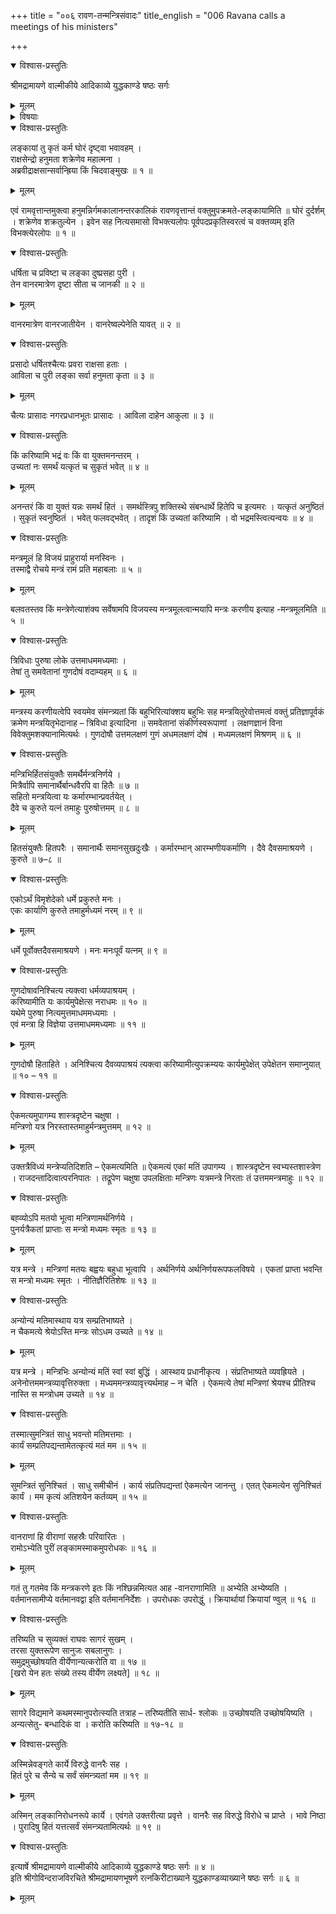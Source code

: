 +++
title = "००६ रावण-तन्मन्त्रिसंवादः"
title_english = "006 Ravana calls a meetings of his ministers"

+++

<details open><summary>विश्वास-प्रस्तुतिः</summary>

श्रीमद्रामायणे वाल्मीकीये आदिकाव्ये युद्धकाण्डे षष्ठः सर्गः
</details>

<details><summary>मूलम्</summary>

श्रीमद्रामायणे वाल्मीकीये आदिकाव्ये युद्धकाण्डे षष्ठः सर्गः
</details>

<details><summary>विषयाः</summary>

रावणेन मन्त्रिणः प्रति हनुमत्कृतलकादहनादिदुष्करकर्मानुवाद पूर्वकं सैन्यैस्सहरा -मागमन -संभावनया तत्प्रतीकाराय मन्त्रिनियोजनम् ॥ १ ॥

</details>

<details open><summary>विश्वास-प्रस्तुतिः</summary>

लङ्कायां तु कृतं कर्म घोरं दृष्ट्वा भवावहम् ।  
राक्षसेन्द्रो हनुमता शक्रेणेव महात्मना ।  
अब्रवीद्राक्षसान्सर्वान्ह्रिया किं चिदवाङ्मुखः ॥ १ ॥
</details>

<details><summary>मूलम्</summary>

लङ्कायां तु कृतं कर्म घोरं दृष्ट्वा भवावहम् ।  
राक्षसेन्द्रो हनुमता शक्रेणेव महात्मना ।  
अब्रवीद्राक्षसान्सर्वान्ह्रिया किं चिदवाङ्मुखः ॥ १ ॥
</details>

एवं रामवृत्तान्तमुक्त्वा हनुमन्निर्गमकालानन्तरकालिकं रावणवृत्तान्तं वक्तुमुपक्रमते-लङ्कायामिति ॥ घोरं दुर्दर्शम् । शक्रेणेव शक्रतुल्येन । इवेन सह नित्यसमासो विभक्त्यलोपः पूर्वपदप्रकृतिस्वरत्वं च वक्तव्यम् इति विभक्त्येरलोपः ॥ १ ॥

<details open><summary>विश्वास-प्रस्तुतिः</summary>

धर्षिता च प्रविष्टा च लङ्का दुष्प्रसहा पुरी ।  
तेन वानरमात्रेण दृष्टा सीता च जानकी ॥ २ ॥
</details>

<details><summary>मूलम्</summary>

धर्षिता च प्रविष्टा च लङ्का दुष्प्रसहा पुरी ।  
तेन वानरमात्रेण दृष्टा सीता च जानकी ॥ २ ॥
</details>

वानरमात्रेण वानरजातीयेन । वानरेष्वल्पेनेति यावत् ॥ २ ॥

<details open><summary>विश्वास-प्रस्तुतिः</summary>

प्रसादो धर्षितश्चैत्यः प्रवरा राक्षसा हताः ।  
आविला च पुरी लङ्का सर्वा हनुमता कृता ॥ ३ ॥
</details>

<details><summary>मूलम्</summary>

प्रसादो धर्षितश्चैत्यः प्रवरा राक्षसा हताः ।  
आविला च पुरी लङ्का सर्वा हनुमता कृता ॥ ३ ॥
</details>

चैत्यः प्रासादः नगरप्रधानभूतः प्रासादः । आविला दाहेन आकुला ॥ ३ ॥

<details open><summary>विश्वास-प्रस्तुतिः</summary>

किं करिष्यामि भद्रं वः किं वा युक्तमनन्तरम् ।  
उच्यतां नः समर्थं यत्कृतं च सुकृतं भवेत् ॥ ४ ॥
</details>

<details><summary>मूलम्</summary>

किं करिष्यामि भद्रं वः किं वा युक्तमनन्तरम् ।  
उच्यतां नः समर्थं यत्कृतं च सुकृतं भवेत् ॥ ४ ॥
</details>

अनन्तरं किं वा युक्तं यन्नः समर्थं हितं । समर्थस्त्रिपु शक्तिस्थे संबन्धार्थे हितेपि च इत्यमरः । यत्कृतं अनुष्ठितं । सुकृतं स्वनुष्ठितं । भवेत् फलवद्भवेत् । तादृशं किं उच्यतां करिष्यामि । वो भद्रमस्त्वित्यन्वयः ॥ ४ ॥

<details open><summary>विश्वास-प्रस्तुतिः</summary>

मन्त्रमूलं हि विजयं प्राहुरार्या मनस्विनः ।  
तस्माद्वै रोचये मन्त्रं रामं प्रति महाबलाः ॥ ५ ॥
</details>

<details><summary>मूलम्</summary>

मन्त्रमूलं हि विजयं प्राहुरार्या मनस्विनः ।  
तस्माद्वै रोचये मन्त्रं रामं प्रति महाबलाः ॥ ५ ॥
</details>

बलवतस्तव किं मन्त्रेणेत्याशंक्य सर्वेषामपि विजयस्य मन्त्रमूलत्वान्मयापि मन्त्रः करणीय इत्याह -मन्त्रमूलमिति ॥ ५ ॥

<details open><summary>विश्वास-प्रस्तुतिः</summary>

त्रिविधाः पुरुषा लोके उत्तमाधममध्यमाः ।  
तेषां तु समवेतानां गुणदोषं वदाम्यहम् ॥ ६ ॥
</details>

<details><summary>मूलम्</summary>

त्रिविधाः पुरुषा लोके उत्तमाधममध्यमाः ।  
तेषां तु समवेतानां गुणदोषं वदाम्यहम् ॥ ६ ॥
</details>

मन्त्रस्य करणीयत्वेपि स्वयमेव संमन्त्र्यतां किं बहुभिरित्यांक्शय बहुभिः सह मन्त्रयितुरेवोत्तमत्वं वक्तुं प्रतिज्ञापूर्वकं क्रमेण मन्त्रयितृभेदानाह – त्रिविधा इत्यादिना ॥ समवेतानां संकीर्णस्वरूपाणां । लक्षणज्ञानं विना विवेक्तुमशक्यानामित्यर्थः । गुणदोषौ उत्तमलक्षणं गुणं अधमलक्षणं दोषं । मध्यमलक्षणं मिश्रणम् ॥ ६ ॥

<details open><summary>विश्वास-प्रस्तुतिः</summary>

मन्त्रिभिर्हितसंयुक्तैः समर्थैर्मन्त्रनिर्णये ।  
मित्रैर्वापि समानार्थैर्बान्धवैरपि वा हितैः ॥ ७ ॥  
सहितो मन्त्रयित्वा यः कर्मारम्भान्प्रवर्तयेत् ।  
दैवे च कुरुते यत्नं तमाहुः पुरुषोत्तमम् ॥ ८ ॥
</details>

<details><summary>मूलम्</summary>

मन्त्रिभिर्हितसंयुक्तैः समर्थैर्मन्त्रनिर्णये ।  
मित्रैर्वापि समानार्थैर्बान्धवैरपि वा हितैः ॥ ७ ॥  
सहितो मन्त्रयित्वा यः कर्मारम्भान्प्रवर्तयेत् ।  
दैवे च कुरुते यत्नं तमाहुः पुरुषोत्तमम् ॥ ८ ॥
</details>

हितसंयुक्तैः हितपरैः । समानार्थैः समानसुखदुःखैः । कर्मारम्भान् आरम्भणीयकर्माणि । दैवे दैवसमाश्रयणे । कुरुते ॥ ७–८ ॥

<details open><summary>विश्वास-प्रस्तुतिः</summary>

एकोऽर्थं विमृशेदेको धर्मे प्रकुरुते मनः ।  
एकः कार्याणि कुरुते तमाहुर्मध्यमं नरम् ॥ ९ ॥
</details>

<details><summary>मूलम्</summary>

एकोऽर्थं विमृशेदेको धर्मे प्रकुरुते मनः ।  
एकः कार्याणि कुरुते तमाहुर्मध्यमं नरम् ॥ ९ ॥
</details>

धर्मे पूर्वोक्तदैवसमाश्रयणे । मनः मनःपूर्वं यत्नम् ॥ ९ ॥

<details open><summary>विश्वास-प्रस्तुतिः</summary>

गुणदोषावनिश्चित्य त्यक्त्वा धर्मव्यपाश्रयम् ।  
करिष्यामीति यः कार्यमुपेक्षेत्स नराधमः ॥ १० ॥  
यथेमे पुरुषा नित्यमुत्तमाधममध्यमाः ।  
एवं मन्त्रा हि विज्ञेया उत्तमाधममध्यमाः ॥ ११ ॥
</details>

<details><summary>मूलम्</summary>

गुणदोषावनिश्चित्य त्यक्त्वा धर्मव्यपाश्रयम् ।  
करिष्यामीति यः कार्यमुपेक्षेत्स नराधमः ॥ १० ॥  
यथेमे पुरुषा नित्यमुत्तमाधममध्यमाः ।  
एवं मन्त्रा हि विज्ञेया उत्तमाधममध्यमाः ॥ ११ ॥
</details>

गुणदोषौ हिताहिते । अनिश्चित्य दैवव्यपाश्रयं त्यक्त्वा करिष्यामीत्युपक्रम्ययः कार्यमुपेक्षेत् उपेक्षेतन समाप्नुयात् ॥ १० – ११ ॥

<details open><summary>विश्वास-प्रस्तुतिः</summary>

ऐकमत्यमुपागम्य शास्त्रदृष्टेन चक्षुषा ।  
मन्त्रिणो यत्र निरस्तास्तमाहुर्मन्त्रमुत्तमम् ॥ १२ ॥
</details>

<details><summary>मूलम्</summary>

ऐकमत्यमुपागम्य शास्त्रदृष्टेन चक्षुषा ।  
मन्त्रिणो यत्र निरस्तास्तमाहुर्मन्त्रमुत्तमम् ॥ १२ ॥
</details>

उक्तत्रैविध्यं मन्त्रेप्यतिदिशति – ऐकमत्यमिति ॥ ऐकमत्यं एकां मतिं उपागम्य । शास्त्रदृष्टेन स्वभ्यस्तशास्त्रेण । राजदन्तादित्वात्परनिपातः । तद्रूपेण चक्षुषा उपलक्षिताः मन्त्रिणः यत्रमन्त्रे निरताः तं उत्तममन्त्रमाहुः ॥ १२ ॥

<details open><summary>विश्वास-प्रस्तुतिः</summary>

बह्व्योऽपि मतयो भूत्वा मन्त्रिणामर्थनिर्णये ।  
पुनर्यत्रैकतां प्राप्ताः स मन्त्रो मध्यमः स्मृतः ॥ १३ ॥
</details>

<details><summary>मूलम्</summary>

बह्व्योऽपि मतयो भूत्वा मन्त्रिणामर्थनिर्णये ।  
पुनर्यत्रैकतां प्राप्ताः स मन्त्रो मध्यमः स्मृतः ॥ १३ ॥
</details>

यत्र मन्त्रे । मन्त्रिणां मतयः बह्वयः बहुधा भूत्वापि । अर्थनिर्णये अर्थनिर्णयरूपफलविषये । एकतां प्राप्ता भवन्ति स मन्त्रो मध्यमः स्मृतः । नीतिज्ञैरितिशेषः ॥ १३ ॥

<details open><summary>विश्वास-प्रस्तुतिः</summary>

अन्योन्यं मतिमास्थाय यत्र सम्प्रतिभाष्यते ।  
न चैकमत्ये श्रेयोऽस्ति मन्त्रः सोऽधम उच्यते ॥ १४ ॥
</details>

<details><summary>मूलम्</summary>

अन्योन्यं मतिमास्थाय यत्र सम्प्रतिभाष्यते ।  
न चैकमत्ये श्रेयोऽस्ति मन्त्रः सोऽधम उच्यते ॥ १४ ॥
</details>

यत्र मन्त्रे । मन्त्रिभिः अन्योन्यं मतिं स्वां स्वां बुद्धिं । आस्थाय प्रधानीकृत्य । संप्रतिभाष्यते व्यवह्रियते । अनेनोत्तममन्त्रव्यावृत्तिरुक्ता । मध्यममन्त्रव्यावृत्त्यर्थमाह – न चेति । ऐकमत्ये तेषां मन्त्रिणां श्रेयश्च प्रीतिश्च नास्ति स मन्त्रोधम उच्यते ॥ १४ ॥

<details open><summary>विश्वास-प्रस्तुतिः</summary>

तस्मात्सुमन्त्रितं साधु भवन्तो मतिमत्तमाः ।  
कार्यं सम्प्रतिपद्यन्तामेतत्कृत्यं मतं मम ॥ १५ ॥
</details>

<details><summary>मूलम्</summary>

तस्मात्सुमन्त्रितं साधु भवन्तो मतिमत्तमाः ।  
कार्यं सम्प्रतिपद्यन्तामेतत्कृत्यं मतं मम ॥ १५ ॥
</details>

सुमन्त्रितं सुनिश्चितं । साधु समीचीनं । कार्य संप्रतिपद्यन्तां ऐकमत्येन जानन्तु । एतत् ऐकमत्येन सुनिश्चितं कार्यं । मम कृत्यं अतिशयेन कर्तव्यम् ॥ १५ ॥

<details open><summary>विश्वास-प्रस्तुतिः</summary>

वानराणां हि वीराणां सहस्रैः परिवारितः ।  
रामोऽभ्येति पुरीं लङ्कामस्माकमुपरोधकः ॥ १६ ॥
</details>

<details><summary>मूलम्</summary>

वानराणां हि वीराणां सहस्रैः परिवारितः ।  
रामोऽभ्येति पुरीं लङ्कामस्माकमुपरोधकः ॥ १६ ॥
</details>

गतं तु गतमेव किं मन्त्रकरणे इतः किं नश्छिन्नमित्यत आह -वानराणामिति ॥ अभ्येति अभ्येष्यति । वर्तमानसामीप्ये वर्तमानवद्वा इति वर्तमाननिर्देशः । उपरोधकः उपरोद्धुं । क्रियार्थायां क्रियायां ण्वुल् ॥ १६ ॥

<details open><summary>विश्वास-प्रस्तुतिः</summary>

तरिष्यति च सुव्यक्तं राघवः सागरं सुखम् ।  
तरसा युक्तरूपेण सानुजः सबलानुगः ।  
समुद्रमुच्छोषयति वीर्येणान्यत्करोति वा ॥ १७ ॥  
\[खरो येन हतः संख्ये तस्य वीर्येण लक्ष्यते\] ॥ १८ ॥
</details>

<details><summary>मूलम्</summary>

तरिष्यति च सुव्यक्तं राघवः सागरं सुखम् ।  
तरसा युक्तरूपेण सानुजः सबलानुगः ।  
समुद्रमुच्छोषयति वीर्येणान्यत्करोति वा ॥ १७ ॥  
\[खरो येन हतः संख्ये तस्य वीर्येण लक्ष्यते\] ॥ १८ ॥
</details>

सागरे विद्यमाने कथमस्मानुपरोत्स्यति तत्राह – तरिष्यतीति सार्ध- श्लोकः ॥ उच्छोषयति उच्छोषयिष्यति । अन्यत्सेतु- बन्धादिकं वा । करोति करिष्यति ॥ १७-१८ ॥

<details open><summary>विश्वास-प्रस्तुतिः</summary>

अस्मिन्नेवङ्गते कार्ये विरुद्धे वानरैः सह ।  
हितं पुरे च सैन्ये च सर्वं संमन्त्र्यतां मम ॥ १९ ॥
</details>

<details><summary>मूलम्</summary>

अस्मिन्नेवङ्गते कार्ये विरुद्धे वानरैः सह ।  
हितं पुरे च सैन्ये च सर्वं संमन्त्र्यतां मम ॥ १९ ॥
</details>

अस्मिन् लङ्कानिरोधनरूपे कार्ये । एवंगते उक्तरीत्या प्रवृत्ते । वानरैः सह विरुद्धे विरोधे च प्राप्ते । भावे निष्ठा । पुरादिषु हितं यत्तत्सर्वं संमन्त्र्यतामित्यर्थः ॥ १९ ॥

<details open><summary>विश्वास-प्रस्तुतिः</summary>

इत्यार्षे श्रीमद्रामायणे वाल्मीकीये आदिकाव्ये युद्धकाण्डे षष्ठः सर्गः ॥ ४ ॥  
इति श्रीगोविन्दराजविरचिते श्रीमद्रामायणभूषणे रत्नकिरीटाख्याने युद्धकाण्डव्याख्याने षष्ठः सर्गः ॥ ६ ॥
</details>

<details><summary>मूलम्</summary>

इत्यार्षे श्रीमद्रामायणे वाल्मीकीये आदिकाव्ये युद्धकाण्डे षष्ठः सर्गः ॥ ४ ॥  
इति श्रीगोविन्दराजविरचिते श्रीमद्रामायणभूषणे रत्नकिरीटाख्याने युद्धकाण्डव्याख्याने षष्ठः सर्गः ॥ ६ ॥
</details>

